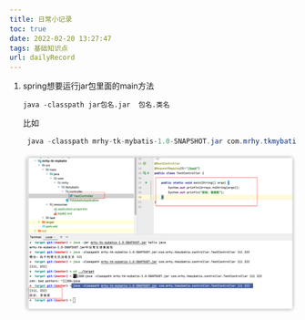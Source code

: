 ```yaml
---
title: 日常小记录
toc: true
date: 2022-02-20 13:27:47
tags: 基础知识点
url: dailyRecord
---
```


1. spring想要运行jar包里面的main方法

   ```shell
   java -classpath jar包名.jar  包名.类名
   ```

   比如

   ```java
    java -classpath mrhy-tk-mybatis-1.0-SNAPSHOT.jar com.mrhy.tkmybatis.controller.TestController 111 222  
   ```

   ![image-20220220133459836](日常小记录/image-20220220133459836.png)

